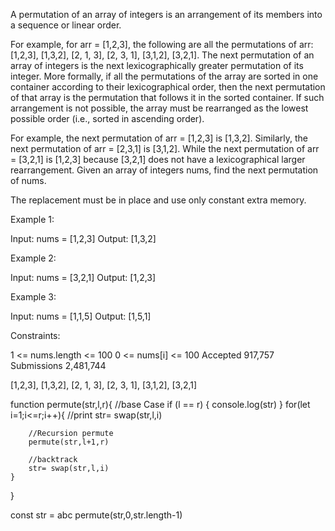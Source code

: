 A permutation of an array of integers is an arrangement of its members into a sequence or linear order.

For example, for arr = [1,2,3], the following are all the permutations of arr: [1,2,3], [1,3,2], [2, 1, 3], [2, 3, 1], [3,1,2], [3,2,1].
The next permutation of an array of integers is the next lexicographically greater permutation of its integer. More formally, if all the permutations of the array are sorted in one container according to their lexicographical order, then the next permutation of that array is the permutation that follows it in the sorted container. If such arrangement is not possible, the array must be rearranged as the lowest possible order (i.e., sorted in ascending order).

For example, the next permutation of arr = [1,2,3] is [1,3,2].
Similarly, the next permutation of arr = [2,3,1] is [3,1,2].
While the next permutation of arr = [3,2,1] is [1,2,3] because [3,2,1] does not have a lexicographical larger rearrangement.
Given an array of integers nums, find the next permutation of nums.

The replacement must be in place and use only constant extra memory.

 

Example 1:

Input: nums = [1,2,3]
Output: [1,3,2]


Example 2:

Input: nums = [3,2,1]
Output: [1,2,3]


Example 3:

Input: nums = [1,1,5]
Output: [1,5,1]
 

Constraints:

1 <= nums.length <= 100
0 <= nums[i] <= 100
Accepted
917,757
Submissions
2,481,744

[1,2,3], [1,3,2], [2, 1, 3], [2, 3, 1], [3,1,2], [3,2,1]

function permute(str,l,r){
    //base Case 
    if (l == r) {
        console.log(str)
    }
    for(let i=1;i<=r;i++){
        //print 
        str= swap(str,l,i)

        //Recursion permute
        permute(str,l+1,r)

        //backtrack
        str= swap(str,l,i)
    }
}

const str = abc
permute(str,0,str.length-1)



